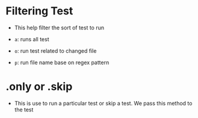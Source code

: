# Filtering Test

- This help filter the sort of test to run

- `a`: runs all test
- `o`: run test related to changed file
- `p`: run file name base on regex pattern

# .only or .skip

- This is use to run a particular test or skip a test. We pass this method to the test
